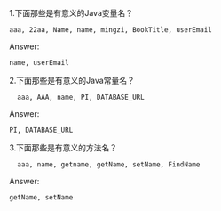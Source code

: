 1.下面那些是有意义的Java变量名？

```
aaa, 22aa, Name, name, mingzi, BookTitle, userEmail
```

Answer:

```
name, userEmail
```

2.下面那些是有意义的Java常量名？

```
  aaa, AAA, name, PI, DATABASE_URL
```

Answer:

```
PI, DATABASE_URL
```

3.下面那些是有意义的方法名？

```
  aaa, name, getname, getName, setName, FindName
```

Answer:

```
getName, setName
```